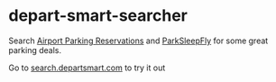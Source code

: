 depart-smart-searcher
===========

Search [Airport Parking Reservations](http://www.airportparkingreservations.com/home/22377) and [ParkSleepFly](http://www.parksleepfly.com/index.php?referredBy=DSANG) for some great parking deals.

Go to [search.departsmart.com](http://search.departsmart.com) to try it out